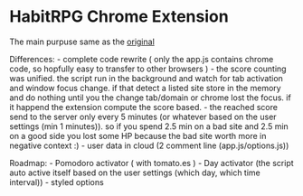 # HabitRPG Chrome Extension

The main purpuse same as the [original](https://github.com/lefnire/habitrpg-chrome)

Differences:
    - complete code rewrite ( only the app.js contains chrome code, so hopfully easy to transfer to other browsers )
    - the score counting was unified. the script run in the background and watch for tab activation and window focus change. if that detect a listed site store in the memory and do nothing until you the change tab/domain or chrome lost the focus. if it happend the extension compute the score based.
    - the reached score send to the server only every 5 minutes (or whatever based on the user settings (min 1 minutes)). so if you spend 2.5 min on a bad site and 2.5 min on a good side you lost some HP because the bad site worth more in negative context :)
    - user data in cloud (2 comment line (app.js/options.js))


Roadmap:
    - Pomodoro activator ( with tomato.es )
    - Day activator (the script auto active itself based on the user settings (which day, which time interval))
    - styled options